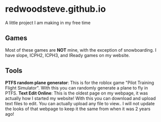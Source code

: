 # redwoodsteve.github.io
A little project I am making in my free time
## Games
Most of these games are **NOT** mine, with the exception of snowboarding.
I have slope, ICPH2, ICPH3, and IReady games on my website.
## Tools
**PTFS random plane generator**: This is for the roblox game "Pilot Training Flight Simulator". With this you can randomly generate a plane to fly in PTFS.
**Text Edit Online**: This is the oldest page on my webpage, it was actually how I started my website! With this you can download and upload text files to edit. You can actually upload any file to view.. I will not update the looks of that webpage to keep it the same from when it was 2 years ago!
